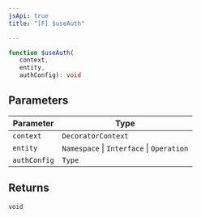 ```yaml
---
jsApi: true
title: "[F] $useAuth"

---
```

```ts
function $useAuth(
   context, 
   entity, 
   authConfig): void
```

## Parameters

| Parameter | Type |
| ------ | ------ |
| `context` | `DecoratorContext` |
| `entity` | `Namespace` \| `Interface` \| `Operation` |
| `authConfig` | `Type` |

## Returns

`void`
